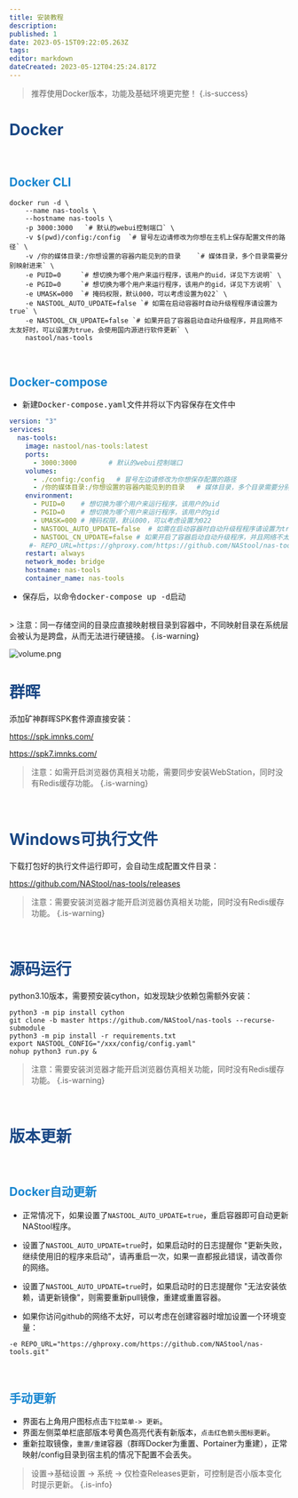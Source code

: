 ```yaml
---
title: 安装教程
description: 
published: 1
date: 2023-05-15T09:22:05.263Z
tags: 
editor: markdown
dateCreated: 2023-05-12T04:25:24.817Z
---
```


> 推荐使用Docker版本，功能及基础环境更完整！
{.is-success}



# <font color=#184785>Docker</font>
<br>

## <font color=#1786D0>Docker CLI</font>

```shell
docker run -d \
    --name nas-tools \
    --hostname nas-tools \
    -p 3000:3000   `# 默认的webui控制端口` \
    -v $(pwd)/config:/config  `# 冒号左边请修改为你想在主机上保存配置文件的路径` \
    -v /你的媒体目录:/你想设置的容器内能见到的目录    `# 媒体目录，多个目录需要分别映射进来` \
    -e PUID=0     `# 想切换为哪个用户来运行程序，该用户的uid，详见下方说明` \
    -e PGID=0     `# 想切换为哪个用户来运行程序，该用户的gid，详见下方说明` \
    -e UMASK=000  `# 掩码权限，默认000，可以考虑设置为022` \
    -e NASTOOL_AUTO_UPDATE=false `# 如需在启动容器时自动升级程程序请设置为true` \
    -e NASTOOL_CN_UPDATE=false `# 如果开启了容器启动自动升级程序，并且网络不太友好时，可以设置为true，会使用国内源进行软件更新` \
    nastool/nas-tools
```
<br>

## <font color=#1786D0>Docker-compose</font>

- 新建<kbd>Docker-compose.yaml</kbd>文件并将以下内容保存在文件中

```yaml
version: "3"
services:
  nas-tools:
    image: nastool/nas-tools:latest
    ports:
      - 3000:3000        # 默认的webui控制端口
    volumes:
      - ./config:/config   # 冒号左边请修改为你想保存配置的路径
      - /你的媒体目录:/你想设置的容器内能见到的目录   # 媒体目录，多个目录需要分别映射进来，需要满足配置文件说明中的要求
    environment: 
      - PUID=0    # 想切换为哪个用户来运行程序，该用户的uid
      - PGID=0    # 想切换为哪个用户来运行程序，该用户的gid
      - UMASK=000 # 掩码权限，默认000，可以考虑设置为022
      - NASTOOL_AUTO_UPDATE=false  # 如需在启动容器时自动升级程程序请设置为true
      - NASTOOL_CN_UPDATE=false # 如果开启了容器启动自动升级程序，并且网络不太友好时，可以设置为true，会使用国内源进行软件更新
     #- REPO_URL=https://ghproxy.com/https://github.com/NAStool/nas-tools.git  # 当你访问github网络很差时，可以考虑解释本行注释
    restart: always
    network_mode: bridge
    hostname: nas-tools
    container_name: nas-tools
```
- 保存后，以命令<kbd>docker-compose up -d</kbd>启动
<br>
> 注意：同一存储空间的目录应直接映射根目录到容器中，不同映射目录在系统层会被认为是跨盘，从而无法进行硬链接。
{.is-warning}


![volume.png](/images/volume.png)


# <font color=#184785>群晖</font>
添加矿神群晖SPK套件源直接安装：

https://spk.imnks.com/

https://spk7.imnks.com/

> 注意：如需开启浏览器仿真相关功能，需要同步安装WebStation，同时没有Redis缓存功能。
{.is-warning}

<br>

# <font color=#184785>Windows可执行文件</font>
下载打包好的执行文件运行即可，会自动生成配置文件目录：

https://github.com/NAStool/nas-tools/releases

> 注意：需要安装浏览器才能开启浏览器仿真相关功能，同时没有Redis缓存功能。
{.is-warning}

<br>


# <font color=#184785>源码运行</font>
python3.10版本，需要预安装cython，如发现缺少依赖包需额外安装：
```shell
python3 -m pip install cython
git clone -b master https://github.com/NAStool/nas-tools --recurse-submodule 
python3 -m pip install -r requirements.txt
export NASTOOL_CONFIG="/xxx/config/config.yaml"
nohup python3 run.py & 
```
> 注意：需要安装浏览器才能开启浏览器仿真相关功能，同时没有Redis缓存功能。
{.is-warning}

<br>

# <font color=#184785>版本更新</font>
<br>

## <font color=#1786D0>Docker自动更新</font>
- 正常情况下，如果设置了`NASTOOL_AUTO_UPDATE=true`，重启容器即可自动更新NAStool程序。

- 设置了`NASTOOL_AUTO_UPDATE=true`时，如果启动时的日志提醒你 "更新失败，继续使用旧的程序来启动"，请再重启一次，如果一直都报此错误，请改善你的网络。

- 设置了`NASTOOL_AUTO_UPDATE=true`时，如果启动时的日志提醒你 "无法安装依赖，请更新镜像"，则需要重新pull镜像，重建或重置容器。

- 如果你访问github的网络不太好，可以考虑在创建容器时增加设置一个环境变量：

```shell
-e REPO_URL="https://ghproxy.com/https://github.com/NAStool/nas-tools.git" 
```
<br>

## <font color=#1786D0>手动更新</font>
- 界面右上角用户图标点击`下拉菜单-> 更新`。
- 界面左侧菜单栏底部版本号黄色高亮代表有新版本，`点击红色箭头图标更新`。
- 重新拉取镜像，`重置/重建`容器（群晖Docker为重置、Portainer为重建），正常映射/config目录到宿主机的情况下配置不会丢失。

> 设置->基础设置 -> 系统 -> 仅检查Releases更新，可控制是否小版本变化时提示更新。
{.is-info}

